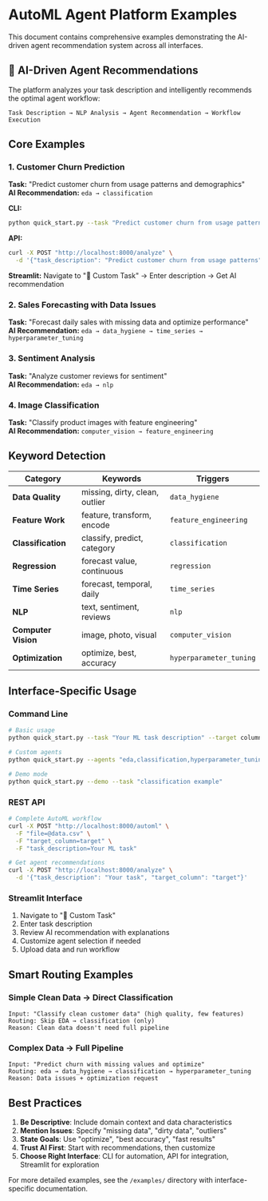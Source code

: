# AutoML Agent Platform Examples

This document contains comprehensive examples demonstrating the AI-driven agent recommendation system across all interfaces.

## 🤖 AI-Driven Agent Recommendations

The platform analyzes your task description and intelligently recommends the optimal agent workflow:

```
Task Description → NLP Analysis → Agent Recommendation → Workflow Execution
```

## Core Examples

### 1. Customer Churn Prediction
**Task:** "Predict customer churn from usage patterns and demographics"  
**AI Recommendation:** `eda → classification`

**CLI:**
```bash
python quick_start.py --task "Predict customer churn from usage patterns" --target churn
```

**API:**
```bash
curl -X POST "http://localhost:8000/analyze" \
  -d '{"task_description": "Predict customer churn from usage patterns", "target_column": "churn"}'
```

**Streamlit:** Navigate to "🎯 Custom Task" → Enter description → Get AI recommendation

### 2. Sales Forecasting with Data Issues
**Task:** "Forecast daily sales with missing data and optimize performance"  
**AI Recommendation:** `eda → data_hygiene → time_series → hyperparameter_tuning`

### 3. Sentiment Analysis  
**Task:** "Analyze customer reviews for sentiment"  
**AI Recommendation:** `eda → nlp`

### 4. Image Classification
**Task:** "Classify product images with feature engineering"  
**AI Recommendation:** `computer_vision → feature_engineering`

## Keyword Detection

| Category | Keywords | Triggers |
|----------|----------|----------|
| **Data Quality** | missing, dirty, clean, outlier | `data_hygiene` |
| **Feature Work** | feature, transform, encode | `feature_engineering` |
| **Classification** | classify, predict, category | `classification` |
| **Regression** | forecast value, continuous | `regression` |
| **Time Series** | forecast, temporal, daily | `time_series` |
| **NLP** | text, sentiment, reviews | `nlp` |
| **Computer Vision** | image, photo, visual | `computer_vision` |
| **Optimization** | optimize, best, accuracy | `hyperparameter_tuning` |

## Interface-Specific Usage

### Command Line
```bash
# Basic usage
python quick_start.py --task "Your ML task description" --target column_name

# Custom agents
python quick_start.py --agents "eda,classification,hyperparameter_tuning"

# Demo mode
python quick_start.py --demo --task "classification example"
```

### REST API
```bash
# Complete AutoML workflow
curl -X POST "http://localhost:8000/automl" \
  -F "file=@data.csv" \
  -F "target_column=target" \
  -F "task_description=Your ML task"

# Get agent recommendations
curl -X POST "http://localhost:8000/analyze" \
  -d '{"task_description": "Your task", "target_column": "target"}'
```

### Streamlit Interface
1. Navigate to "🎯 Custom Task"
2. Enter task description
3. Review AI recommendation with explanations  
4. Customize agent selection if needed
5. Upload data and run workflow

## Smart Routing Examples

### Simple Clean Data → Direct Classification
```
Input: "Classify clean customer data" (high quality, few features)
Routing: Skip EDA → classification (only)
Reason: Clean data doesn't need full pipeline
```

### Complex Data → Full Pipeline
```
Input: "Predict churn with missing values and optimize"  
Routing: eda → data_hygiene → classification → hyperparameter_tuning
Reason: Data issues + optimization request
```

## Best Practices

1. **Be Descriptive**: Include domain context and data characteristics
2. **Mention Issues**: Specify "missing data", "dirty data", "outliers"  
3. **State Goals**: Use "optimize", "best accuracy", "fast results"
4. **Trust AI First**: Start with recommendations, then customize
5. **Choose Right Interface**: CLI for automation, API for integration, Streamlit for exploration

For more detailed examples, see the `/examples/` directory with interface-specific documentation.